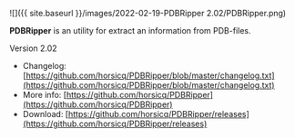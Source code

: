 ![]({{ site.baseurl }}/images/2022-02-19-PDBRipper 2.02/PDBRipper.png)

**PDBRipper** is an utility for extract an information from PDB-files.

Version 2.02

- Changelog: [https://github.com/horsicq/PDBRipper/blob/master/changelog.txt](https://github.com/horsicq/PDBRipper/blob/master/changelog.txt)
- More info: [https://github.com/horsicq/PDBRipper](https://github.com/horsicq/PDBRipper)
- Download: [https://github.com/horsicq/PDBRipper/releases](https://github.com/horsicq/PDBRipper/releases)

